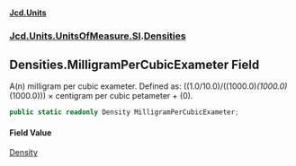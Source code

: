 #### [Jcd.Units](index.md 'index')
### [Jcd.Units.UnitsOfMeasure.SI](Jcd.Units.UnitsOfMeasure.SI.md 'Jcd.Units.UnitsOfMeasure.SI').[Densities](Densities.md 'Jcd.Units.UnitsOfMeasure.SI.Densities')

## Densities.MilligramPerCubicExameter Field

A(n) milligram per cubic exameter. Defined as: ((1.0/10.0)/((1000.0)*(1000.0)*(1000.0))) × centigram per cubic petameter + (0).

```csharp
public static readonly Density MilligramPerCubicExameter;
```

#### Field Value
[Density](Density.md 'Jcd.Units.UnitTypes.Density')